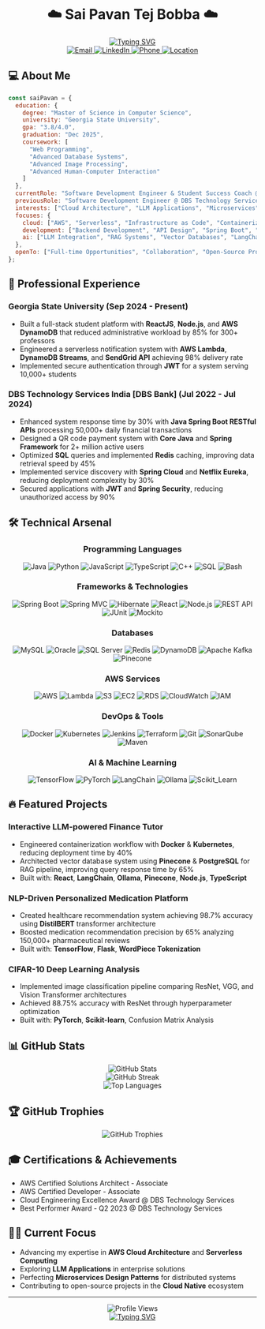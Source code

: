 # <div align="center">☁️ Sai Pavan Tej Bobba ☁️</div>

<div align="center">
  <a href="https://github.com/pavanbobba09">
    <img src="https://readme-typing-svg.herokuapp.com?font=Fira+Code&weight=600&size=28&duration=3000&pause=1000&color=2E78C7&center=true&vCenter=true&width=600&lines=Cloud+Engineer+%7C+Software+Developer;AWS+Solutions+Architect;LLM+%26+AI+Enthusiast;Microservices+Expert" alt="Typing SVG" />
  </a>
</div>

<div align="center">
  <a href="mailto:pavanbobba09@gmail.com">
    <img src="https://img.shields.io/badge/Email-pavanbobba09%40gmail.com-D14836?style=for-the-badge&logo=gmail&logoColor=white" alt="Email" />
  </a>
  <a href="https://linkedin.com/in/pavanbobba-developer/">
    <img src="https://img.shields.io/badge/LinkedIn-pavanbobba--developer-0077B5?style=for-the-badge&logo=linkedin&logoColor=white" alt="LinkedIn" />
  </a>
  <a href="tel:+14044935721">
    <img src="https://img.shields.io/badge/Phone-%2B1--404--493--5721-green?style=for-the-badge&logo=whatsapp&logoColor=white" alt="Phone" />
  </a>
  <a href="https://www.google.com/maps/place/Atlanta,+GA/">
    <img src="https://img.shields.io/badge/Location-Atlanta,%20GA-yellow?style=for-the-badge&logo=google-maps&logoColor=white" alt="Location" />
  </a>
</div>

## 💻 About Me

```javascript
const saiPavan = {
  education: {
    degree: "Master of Science in Computer Science",
    university: "Georgia State University",
    gpa: "3.8/4.0",
    graduation: "Dec 2025",
    coursework: [
      "Web Programming", 
      "Advanced Database Systems", 
      "Advanced Image Processing", 
      "Advanced Human-Computer Interaction"
    ]
  },
  currentRole: "Software Development Engineer & Student Success Coach @ Georgia State University",
  previousRole: "Software Development Engineer @ DBS Technology Services India (DBS Bank)",
  interests: ["Cloud Architecture", "LLM Applications", "Microservices", "DevOps"],
  focuses: {
    cloud: ["AWS", "Serverless", "Infrastructure as Code", "Containerization"],
    development: ["Backend Development", "API Design", "Spring Boot", "Microservices"],
    ai: ["LLM Integration", "RAG Systems", "Vector Databases", "LangChain"]
  },
  openTo: ["Full-time Opportunities", "Collaboration", "Open-Source Projects", "Relocation"]
};
```

## 🚀 Professional Experience

### Georgia State University (Sep 2024 - Present)
- Built a full-stack student platform with **ReactJS**, **Node.js**, and **AWS DynamoDB** that reduced administrative workload by 85% for 300+ professors
- Engineered a serverless notification system with **AWS Lambda**, **DynamoDB Streams**, and **SendGrid API** achieving 98% delivery rate
- Implemented secure authentication through **JWT** for a system serving 10,000+ students

### DBS Technology Services India [DBS Bank] (Jul 2022 - Jul 2024)
- Enhanced system response time by 30% with **Java Spring Boot RESTful APIs** processing 50,000+ daily financial transactions
- Designed a QR code payment system with **Core Java** and **Spring Framework** for 2+ million active users 
- Optimized **SQL** queries and implemented **Redis** caching, improving data retrieval speed by 45%
- Implemented service discovery with **Spring Cloud** and **Netflix Eureka**, reducing deployment complexity by 30%
- Secured applications with **JWT** and **Spring Security**, reducing unauthorized access by 90%

## 🛠️ Technical Arsenal

<div align="center">
  
### Programming Languages
![Java](https://img.shields.io/badge/Java-ED8B00?style=for-the-badge&logo=openjdk&logoColor=white)
![Python](https://img.shields.io/badge/Python-3776AB?style=for-the-badge&logo=python&logoColor=white)
![JavaScript](https://img.shields.io/badge/JavaScript-F7DF1E?style=for-the-badge&logo=javascript&logoColor=black)
![TypeScript](https://img.shields.io/badge/TypeScript-007ACC?style=for-the-badge&logo=typescript&logoColor=white)
![C++](https://img.shields.io/badge/C++-00599C?style=for-the-badge&logo=c%2B%2B&logoColor=white)
![SQL](https://img.shields.io/badge/SQL-4479A1?style=for-the-badge&logo=mysql&logoColor=white)
![Bash](https://img.shields.io/badge/Bash-4EAA25?style=for-the-badge&logo=gnu-bash&logoColor=white)

### Frameworks & Technologies
![Spring Boot](https://img.shields.io/badge/Spring_Boot-6DB33F?style=for-the-badge&logo=spring-boot&logoColor=white)
![Spring MVC](https://img.shields.io/badge/Spring_MVC-6DB33F?style=for-the-badge&logo=spring&logoColor=white)
![Hibernate](https://img.shields.io/badge/Hibernate-59666C?style=for-the-badge&logo=hibernate&logoColor=white)
![React](https://img.shields.io/badge/React-20232A?style=for-the-badge&logo=react&logoColor=61DAFB)
![Node.js](https://img.shields.io/badge/Node.js-339933?style=for-the-badge&logo=nodedotjs&logoColor=white)
![REST API](https://img.shields.io/badge/REST_API-FF6C37?style=for-the-badge&logo=fastapi&logoColor=white)
![JUnit](https://img.shields.io/badge/JUnit5-25A162?style=for-the-badge&logo=junit5&logoColor=white)
![Mockito](https://img.shields.io/badge/Mockito-78A641?style=for-the-badge)

### Databases
![MySQL](https://img.shields.io/badge/MySQL-4479A1?style=for-the-badge&logo=mysql&logoColor=white)
![Oracle](https://img.shields.io/badge/Oracle-F80000?style=for-the-badge&logo=oracle&logoColor=white)
![SQL Server](https://img.shields.io/badge/SQL_Server-CC2927?style=for-the-badge&logo=microsoft-sql-server&logoColor=white)
![Redis](https://img.shields.io/badge/Redis-DC382D?style=for-the-badge&logo=redis&logoColor=white)
![DynamoDB](https://img.shields.io/badge/DynamoDB-4053D6?style=for-the-badge&logo=amazon-dynamodb&logoColor=white)
![Apache Kafka](https://img.shields.io/badge/Apache_Kafka-231F20?style=for-the-badge&logo=apache-kafka&logoColor=white)
![Pinecone](https://img.shields.io/badge/Pinecone-000000?style=for-the-badge)

### AWS Services
![AWS](https://img.shields.io/badge/AWS-232F3E?style=for-the-badge&logo=amazon-aws&logoColor=white)
![Lambda](https://img.shields.io/badge/AWS_Lambda-FF9900?style=for-the-badge&logo=aws-lambda&logoColor=white)
![S3](https://img.shields.io/badge/Amazon_S3-569A31?style=for-the-badge&logo=amazon-s3&logoColor=white)
![EC2](https://img.shields.io/badge/Amazon_EC2-FF9900?style=for-the-badge&logo=amazon-ec2&logoColor=white)
![RDS](https://img.shields.io/badge/Amazon_RDS-527FFF?style=for-the-badge&logo=amazon-rds&logoColor=white)
![CloudWatch](https://img.shields.io/badge/CloudWatch-FF4F8B?style=for-the-badge&logo=amazon-cloudwatch&logoColor=white)
![IAM](https://img.shields.io/badge/AWS_IAM-FF9900?style=for-the-badge&logo=amazon-aws&logoColor=white)

### DevOps & Tools
![Docker](https://img.shields.io/badge/Docker-2496ED?style=for-the-badge&logo=docker&logoColor=white)
![Kubernetes](https://img.shields.io/badge/Kubernetes-326CE5?style=for-the-badge&logo=kubernetes&logoColor=white)
![Jenkins](https://img.shields.io/badge/Jenkins-D24939?style=for-the-badge&logo=jenkins&logoColor=white)
![Terraform](https://img.shields.io/badge/Terraform-7B42BC?style=for-the-badge&logo=terraform&logoColor=white)
![Git](https://img.shields.io/badge/Git-F05032?style=for-the-badge&logo=git&logoColor=white)
![SonarQube](https://img.shields.io/badge/SonarQube-4E9BCD?style=for-the-badge&logo=sonarqube&logoColor=white)
![Maven](https://img.shields.io/badge/Maven-C71A36?style=for-the-badge&logo=apache-maven&logoColor=white)

### AI & Machine Learning
![TensorFlow](https://img.shields.io/badge/TensorFlow-FF6F00?style=for-the-badge&logo=tensorflow&logoColor=white)
![PyTorch](https://img.shields.io/badge/PyTorch-EE4C2C?style=for-the-badge&logo=pytorch&logoColor=white)
![LangChain](https://img.shields.io/badge/LangChain-3178C6?style=for-the-badge)
![Ollama](https://img.shields.io/badge/Ollama-111111?style=for-the-badge)
![Scikit_Learn](https://img.shields.io/badge/Scikit_Learn-F7931E?style=for-the-badge&logo=scikit-learn&logoColor=white)

</div>

## 🔥 Featured Projects

### Interactive LLM-powered Finance Tutor
- Engineered containerization workflow with **Docker** & **Kubernetes**, reducing deployment time by 40%
- Architected vector database system using **Pinecone** & **PostgreSQL** for RAG pipeline, improving query response time by 65%
- Built with: **React**, **LangChain**, **Ollama**, **Pinecone**, **Node.js**, **TypeScript**

### NLP-Driven Personalized Medication Platform
- Created healthcare recommendation system achieving 98.7% accuracy using **DistilBERT** transformer architecture
- Boosted medication recommendation precision by 65% analyzing 150,000+ pharmaceutical reviews
- Built with: **TensorFlow**, **Flask**, **WordPiece Tokenization**

### CIFAR-10 Deep Learning Analysis
- Implemented image classification pipeline comparing ResNet, VGG, and Vision Transformer architectures
- Achieved 88.75% accuracy with ResNet through hyperparameter optimization
- Built with: **PyTorch**, **Scikit-learn**, Confusion Matrix Analysis

## 📊 GitHub Stats

<div align="center">
  <img src="https://github-readme-stats.vercel.app/api?username=pavanbobba09&theme=tokyonight&hide_border=true&include_all_commits=true&count_private=true" alt="GitHub Stats" />
</div>
<div align="center">
  <img src="https://github-readme-streak-stats.herokuapp.com/?user=pavanbobba09&theme=tokyonight&hide_border=true" alt="GitHub Streak" />
</div>
<div align="center">
  <img src="https://github-readme-stats.vercel.app/api/top-langs/?username=pavanbobba09&theme=tokyonight&hide_border=true&include_all_commits=true&count_private=true&layout=compact" alt="Top Languages" />
</div>

## 🏆 GitHub Trophies
<div align="center">
  <img src="https://github-profile-trophy.vercel.app/?username=pavanbobba09&theme=tokyonight&no-frame=true&no-bg=false&margin-w=4" alt="GitHub Trophies" />
</div>

## 🎓 Certifications & Achievements
- AWS Certified Solutions Architect - Associate
- AWS Certified Developer - Associate
- Cloud Engineering Excellence Award @ DBS Technology Services
- Best Performer Award - Q2 2023 @ DBS Technology Services

## 👨‍💻 Current Focus
- Advancing my expertise in **AWS Cloud Architecture** and **Serverless Computing**
- Exploring **LLM Applications** in enterprise solutions
- Perfecting **Microservices Design Patterns** for distributed systems
- Contributing to open-source projects in the **Cloud Native** ecosystem

---

<div align="center">
  <img src="https://komarev.com/ghpvc/?username=pavanbobba09&label=Profile%20views&color=0e75b6&style=flat" alt="Profile Views" />
</div>

<div align="center">
  <a href="https://github.com/pavanbobba09">
    <img src="https://readme-typing-svg.herokuapp.com?font=Fira+Code&weight=500&size=24&pause=1000&color=2E78C7&center=true&vCenter=true&width=435&lines=Let's+build+something+amazing!" alt="Typing SVG" />
  </a>
</div>
